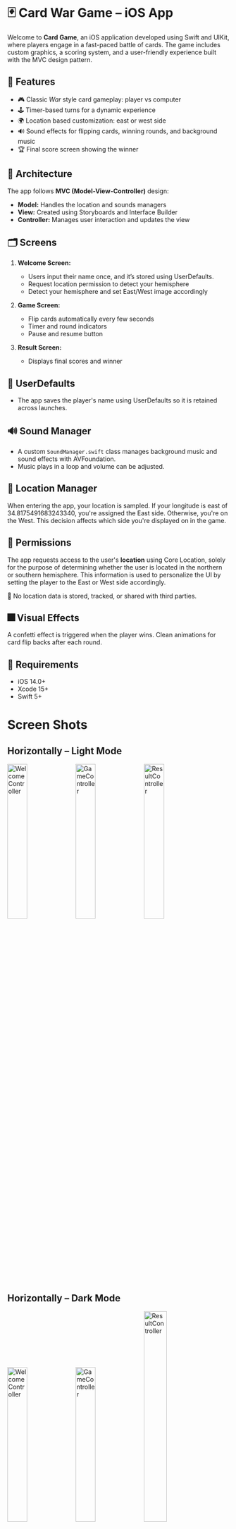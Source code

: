 # 🃏 Card War Game – iOS App

Welcome to **Card Game**, an iOS application developed using Swift and UIKit, where players engage in a fast-paced battle of cards. The game includes custom graphics, a scoring system, and a user-friendly experience built with the MVC design pattern.

## 📱 Features

- 🎮 Classic *War* style card gameplay: player vs computer
- 🕹️ Timer-based turns for a dynamic experience
- 🌍 Location based customization: east or west side
- 🔊 Sound effects for flipping cards, winning rounds, and background music
- 🏆 Final score screen showing the winner

## 🧱 Architecture

The app follows **MVC (Model-View-Controller)** design:

- **Model:** Handles the location and sounds managers
- **View:** Created using Storyboards and Interface Builder
- **Controller:** Manages user interaction and updates the view

## 🗂️ Screens

1. **Welcome Screen:**  
   - Users input their name once, and it’s stored using UserDefaults.
   - Request location permission to detect your hemisphere
   - Detect your hemisphere and set East/West image accordingly  

2. **Game Screen:**  
   - Flip cards automatically every few seconds  
   - Timer and round indicators  
   - Pause and resume button  

3. **Result Screen:**  
   - Displays final scores and winner  

## 💾 UserDefaults

- The app saves the player's name using UserDefaults so it is retained across launches.

## 🔊 Sound Manager

- A custom `SoundManager.swift` class manages background music and sound effects with AVFoundation.
- Music plays in a loop and volume can be adjusted.

## 📍 Location Manager
When entering the app, your location is sampled.
If your longitude is east of 34.8175491683243340, you're assigned the East side. Otherwise, you're on the West.
This decision affects which side you're displayed on in the game.
  
## 🔐 Permissions

The app requests access to the user's **location** using Core Location, solely for the purpose of determining whether the user is located in the northern or southern hemisphere. This information is used to personalize the UI by setting the player to the East or West side accordingly.

📌 No location data is stored, tracked, or shared with third parties.

## 🎆 Visual Effects
A confetti effect is triggered when the player wins.
Clean animations for card flip backs after each round.

## 🧪 Requirements

- iOS 14.0+
- Xcode 15+
- Swift 5+

# Screen Shots
## Horizontally – Light Mode
<img src="https://github.com/user-attachments/assets/35cb60db-3a2a-43dd-96a7-15159ce1a0bf" alt="WelcomeController" width="30%" height="30%">
<img src="https://github.com/user-attachments/assets/0ac57ed5-84ee-44e6-a232-321a13ab48d5" alt="GameController" width="30%" height="30%">
<img src="https://github.com/user-attachments/assets/2353e0f4-5b0e-4438-bc74-baef3774105f" alt="ResultController" width="30%" height="30%">

## Horizontally – Dark Mode
<img src="https://github.com/user-attachments/assets/40a304ec-3e57-402f-8006-24b02cef14ce" alt="WelcomeController" width="30%" height="30%">
<img src="https://github.com/user-attachments/assets/c0080584-61e6-4d6f-94f0-6c33fb00aa2c" alt="GameController" width="30%" height="30%">
<img src="https://github.com/user-attachments/assets/7bfa419d-26e0-4094-8218-5dd354fee6b9" alt="ResultController" width="32%" height="35%">

## Vertically – Light Mode
<img src="https://github.com/user-attachments/assets/0a7d1586-8025-4f43-96f7-96e9fef5f702" alt="WelcomeController" width="25%" height="15%">
<img src="https://github.com/user-attachments/assets/0ce4a00f-f9e5-4fec-b365-ac86f3b76de0" alt="GameController" width="27%" height="30%">
<img src="https://github.com/user-attachments/assets/99bee75c-8afb-4c70-918e-d2b8192b889f" alt="ResultController" width="26.5%" height="30%">


